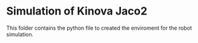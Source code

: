 # Simulation of Kinova Jaco2
This folder contains the python file to created the enviroment for the robot simulation.

